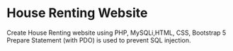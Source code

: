 # House Renting Website
 Create House Renting website using PHP, MySQLi,HTML, CSS, Bootstrap 5  
 Prepare Statement (with PDO) is used to prevent SQL injection.
